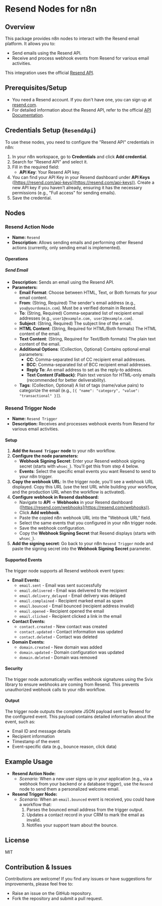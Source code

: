 # Resend Nodes for n8n

## Overview

This package provides n8n nodes to interact with the Resend email platform. It allows you to:

*   Send emails using the Resend API.
*   Receive and process webhook events from Resend for various email activities.

This integration uses the official [Resend API](https://resend.com/docs/api-reference/introduction).

## Prerequisites/Setup

*   You need a Resend account. If you don't have one, you can sign up at [resend.com](https://resend.com/).
*   For detailed information about the Resend API, refer to the official [API Documentation](https://resend.com/docs/api-reference/introduction).

## Credentials Setup (`ResendApi`)

To use these nodes, you need to configure the "Resend API" credentials in n8n:

1.  In your n8n workspace, go to **Credentials** and click **Add credential**.
2.  Search for "Resend API" and select it.
3.  Fill in the required field:
    *   **API Key**: Your Resend API key.
4.  You can find your API Key in your Resend dashboard under **API Keys** ([https://resend.com/api-keys](https://resend.com/api-keys)). Create a new API key if you haven't already, ensuring it has the necessary permissions (e.g., "Full access" for sending emails).
5.  Save the credential.

## Nodes

### Resend Action Node

*   **Name:** `Resend`
*   **Description:** Allows sending emails and performing other Resend actions (currently, only sending email is implemented).

#### Operations

##### Send Email

*   **Description:** Sends an email using the Resend API.
*   **Parameters:**
    *   **Email Format**: Choose between HTML, Text, or Both formats for your email content.
    *   **From**: (String, Required) The sender's email address (e.g., `you@yourdomain.com`). Must be a verified domain in Resend.
    *   **To**: (String, Required) Comma-separated list of recipient email addresses (e.g., `user1@example.com, user2@example.com`).
    *   **Subject**: (String, Required) The subject line of the email.
    *   **HTML Content**: (String, Required for HTML/Both formats) The HTML content of the email.
    *   **Text Content**: (String, Required for Text/Both formats) The plain text content of the email.
    *   **Additional Options**: (Collection, Optional) Contains optional email parameters:
        *   **CC**: Comma-separated list of CC recipient email addresses.
        *   **BCC**: Comma-separated list of BCC recipient email addresses.
        *   **Reply To**: An email address to set as the reply-to address.
        *   **Text Content (Fallback)**: Plain text version for HTML-only emails (recommended for better deliverability).
    *   **Tags**: (Collection, Optional) A list of tags (name/value pairs) to categorize the email (e.g., `[{ "name": "category", "value": "transactional" }]`).

### Resend Trigger Node

*   **Name:** `Resend Trigger`
*   **Description:** Receives and processes webhook events from Resend for various email activities.

#### Setup

1.  **Add the `Resend Trigger` node** to your n8n workflow.
2.  **Configure the node parameters:**
    *   **Webhook Signing Secret**: Enter your Resend webhook signing secret (starts with `whsec_`). You'll get this from step 4 below.
    *   **Events**: Select the specific email events you want Resend to send to your n8n trigger.
3.  **Copy the webhook URL**: In the trigger node, you'll see a webhook URL displayed. Copy this URL (use the test URL while building your workflow, and the production URL when the workflow is activated).
4.  **Configure webhook in Resend dashboard:**
    *   Navigate to **API** -> **Webhooks** in your Resend dashboard ([https://resend.com/webhooks](https://resend.com/webhooks)).
    *   Click **Add webhook**.
    *   Paste the copied n8n webhook URL into the "Webhook URL" field.
    *   Select the same events that you configured in your n8n trigger node.
    *   Save the webhook configuration.
    *   Copy the **Webhook Signing Secret** that Resend displays (starts with `whsec_`).
5.  **Add the signing secret**: Go back to your n8n `Resend Trigger` node and paste the signing secret into the **Webhook Signing Secret** parameter.

#### Supported Events

The trigger node supports all Resend webhook event types:

*   **Email Events:**
    *   `email.sent` - Email was sent successfully
    *   `email.delivered` - Email was delivered to the recipient
    *   `email.delivery_delayed` - Email delivery was delayed
    *   `email.complained` - Recipient marked email as spam
    *   `email.bounced` - Email bounced (recipient address invalid)
    *   `email.opened` - Recipient opened the email
    *   `email.clicked` - Recipient clicked a link in the email
*   **Contact Events:**
    *   `contact.created` - New contact was created
    *   `contact.updated` - Contact information was updated
    *   `contact.deleted` - Contact was deleted
*   **Domain Events:**
    *   `domain.created` - New domain was added
    *   `domain.updated` - Domain configuration was updated
    *   `domain.deleted` - Domain was removed

#### Security

The trigger node automatically verifies webhook signatures using the Svix library to ensure webhooks are coming from Resend. This prevents unauthorized webhook calls to your n8n workflow.

#### Output

The trigger node outputs the complete JSON payload sent by Resend for the configured event. This payload contains detailed information about the event, such as:
*   Email ID and message details
*   Recipient information
*   Timestamp of the event
*   Event-specific data (e.g., bounce reason, click data)

## Example Usage

*   **Resend Action Node:**
    *   _Scenario:_ When a new user signs up in your application (e.g., via a webhook from your backend or a database trigger), use the `Resend` node to send them a personalized welcome email.
*   **Resend Trigger Node:**
    *   _Scenario:_ When an `email.bounced` event is received, you could have a workflow that:
        1.  Parses the bounced email address from the trigger output.
        2.  Updates a contact record in your CRM to mark the email as invalid.
        3.  Notifies your support team about the bounce.

## License

MIT

## Contribution & Issues

Contributions are welcome! If you find any issues or have suggestions for improvements, please feel free to:

*   Raise an issue on the GitHub repository.
*   Fork the repository and submit a pull request.
